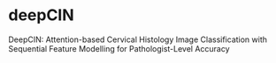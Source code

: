 # deepCIN
DeepCIN: Attention-based Cervical Histology Image Classification with  Sequential Feature Modelling for Pathologist-Level Accuracy
